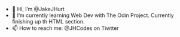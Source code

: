 - 👋 Hi, I’m @JakeJHurt
- 🌱 I’m currently learning Web Dev with The Odin Project. Currently finishing up th HTML section.
- 📫 How to reach me: @JHCodes on Tiwtter
